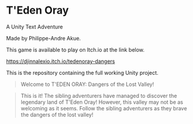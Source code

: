# T'Eden Oray
 A Unity Text Adventure

Made by Philippe-Andre Akue.

This game is available to play on Itch.io at the link below.

https://djinnalexio.itch.io/tedenoray-dangers

This is the repository containing the full working Unity project.

>Welcome to T'EDEN ORAY: Dangers of the Lost Valley!

>This is it! The sibling adventurers have managed to discover the legendary land of T'Eden Oray! However, this valley may not be as welcoming as it seems. Follow the sibling adventurers as they brave the dangers of the lost valley!
